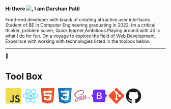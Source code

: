 ### Hi there <img src="https://raw.githubusercontent.com/MartinHeinz/MartinHeinz/master/wave.gif" width="30px">, I am Darshan Patil 

Front-end developer with knack of creating attractive user interfaces. Student of  BE in Computer Engineering graduating in 2022. 
Im a critical thinker, problem solver, Quick learner,Ambitious.Playing around with JS is what I do for fun.
On a voyage to explore the field of Web Development.
Experince with working with technologies listed in the toolbox below. 

---
🧰 <h1>Tool Box</h1>


<img src="https://github.com/devicons/devicon/blob/master/icons/javascript/javascript-original.svg" alt="JavaScript Logo" width="50" height="50"/>  <img src="https://github.com/devicons/devicon/blob/master/icons/react/react-original.svg" alt="React Logo" width="50" height="50"/>  <img src="https://github.com/devicons/devicon/blob/master/icons/html5/html5-original.svg" alt="HTML5 Logo" width="50" height="50"/>  <img src="https://github.com/devicons/devicon/blob/master/icons/css3/css3-original.svg" alt="CSS3 Logo" width="50" height="50"/> <img src="https://github.com/devicons/devicon/blob/master/icons/sass/sass-original.svg" alt="Sass Logo" width="50" height="50"/>	 <img src="https://github.com/devicons/devicon/blob/master/icons/bootstrap/bootstrap-plain.svg" alt="Bootstrap Logo" width="50" height="50"/> <img src="https://github.com/devicons/devicon/blob/master/icons/git/git-original.svg" alt="Git Logo" width="50" height="50"/> <img src="https://github.com/devicons/devicon/blob/master/icons/github/github-original.svg" alt="GitHub Logo" width="50" height="50"/>



<!--
**darshan420/darshan420** is a ✨ _special_ ✨ repository because its `README.md` (this file) appears on your GitHub profile.

Here are some ideas to get you started:

- 🔭 I’m currently working on ...
- 🌱 I’m currently learning ...
- 👯 I’m looking to collaborate on ...
- 🤔 I’m looking for help with ...
- 💬 Ask me about ...
- 📫 How to reach me: ...
- 😄 Pronouns: ...
- ⚡ Fun fact: ...
-->
